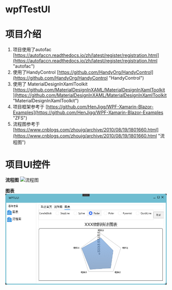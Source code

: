 
# wpfTestUI
# 项目介绍 #
1. 项目使用了autofac  [https://autofaccn.readthedocs.io/zh/latest/register/registration.html](https://autofaccn.readthedocs.io/zh/latest/register/registration.html "autofac")
2. 使用了HandyControl  [https://github.com/HandyOrg/HandyControl](https://github.com/HandyOrg/HandyControl "HandyControl")
3. 使用了 MaterialDesignInXamlToolkit [https://github.com/MaterialDesignInXAML/MaterialDesignInXamlToolkit](https://github.com/MaterialDesignInXAML/MaterialDesignInXamlToolkit "MaterialDesignInXamlToolkit")
4. 项目框架参考于 [https://github.com/HenJigg/WPF-Xamarin-Blazor-Examples](https://github.com/HenJigg/WPF-Xamarin-Blazor-Examples "ZFS")
5. 流程图参考于 [https://www.cnblogs.com/zhoujg/archive/2010/08/19/1801660.html](https://www.cnblogs.com/zhoujg/archive/2010/08/19/1801660.html "流程图")
# 项目UI控件 #
**流程图** 
![流程图](https://github.com/towerDLH/wpfUI/blob/master/WpfUI/Resouce/Image/flow.jpg)

**图表**
![图表](https://github.com/towerDLH/wpfUI/blob/master/WpfUI/Resouce/Image/charradar.png)
